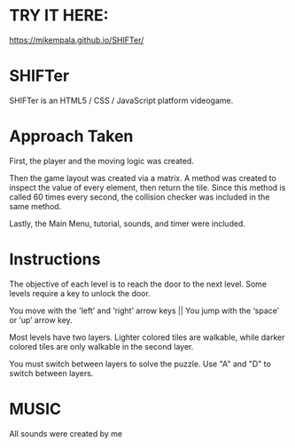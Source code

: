 # TRY IT HERE:

https://mikempala.github.io/SHIFTer/

# SHIFTer

SHIFTer is an HTML5 / CSS / JavaScript platform videogame.

# Approach Taken

First, the player and the moving logic was created.

Then the game layout was created via a matrix. A method was created to inspect the value of every element, then return the tile. Since this method is called 60 times every second, the collision checker was included in the same method.

Lastly, the Main Menu, tutorial, sounds, and timer were included.

# Instructions

The objective of each level is to reach the door to the next level. Some levels require a key to unlock the door.

You move with the 'left’ and ‘right’ arrow keys || You jump with the ‘space’ or ‘up’ arrow key.

Most levels have two layers. Lighter colored tiles are walkable, while darker colored tiles are only walkable in the second layer.

You must switch between layers to solve the puzzle. Use "A" and "D" to switch between layers.

# MUSIC

All sounds were created by me
